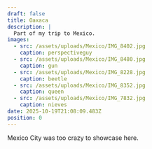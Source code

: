 ```yaml
---
draft: false
title: Oaxaca
description: |
  Part of my trip to Mexico.
images:
  - src: /assets/uploads/Mexico/IMG_8402.jpg
    caption: perspectiveguy
  - src: /assets/uploads/Mexico/IMG_8480.jpg
    caption: gun
  - src: /assets/uploads/Mexico/IMG_8228.jpg
    caption: beetle
  - src: /assets/uploads/Mexico/IMG_8352.jpg
    caption: queen
  - src: /assets/uploads/Mexico/IMG_7832.jpg
    caption: nieves
date: 2025-10-19T21:08:09.483Z
position: 0
---
```


Mexico City was too crazy to showcase here.

